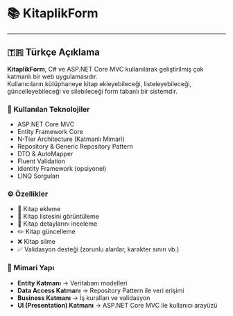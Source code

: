 # 📚 KitaplikForm

---

## 🇹🇷 Türkçe Açıklama

**KitaplikForm**, C# ve ASP.NET Core MVC kullanılarak geliştirilmiş çok katmanlı bir web uygulamasıdır.  
Kullanıcıların kütüphaneye kitap ekleyebileceği, listeleyebileceği, güncelleyebileceği ve silebileceği form tabanlı bir sistemdir.  

### 🚀 Kullanılan Teknolojiler
- ASP.NET Core MVC  
- Entity Framework Core  
- N-Tier Architecture (Katmanlı Mimari)  
- Repository & Generic Repository Pattern  
- DTO & AutoMapper  
- Fluent Validation  
- Identity Framework (opsiyonel)  
- LINQ Sorguları  

### ⚙️ Özellikler
- 📝 Kitap ekleme  
- 📖 Kitap listesini görüntüleme  
- 🔎 Kitap detaylarını inceleme  
- ✏️ Kitap güncelleme  
- ❌ Kitap silme  
- ✅ Validasyon desteği (zorunlu alanlar, karakter sınırı vb.)  

### 📂 Mimari Yapı
- **Entity Katmanı** → Veritabanı modelleri  
- **Data Access Katmanı** → Repository Pattern ile veri erişimi  
- **Business Katmanı** → İş kuralları ve validasyon  
- **UI (Presentation) Katmanı** → ASP.NET Core MVC ile kullanıcı arayüzü  
